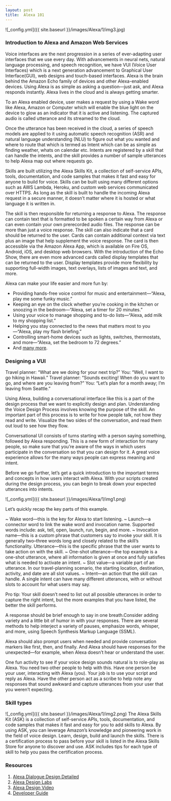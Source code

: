 ```yaml
---
layout: post
title:  Alexa 101
---
```

![_config.yml]({{ site.baseurl }}/images/Alexa/1/img3.jpg)

### Introduction to Alexa and Amazon Web Services

Voice interfaces are the next progression in a series of ever-adapting user interfaces that we use every day. With advancements in neural nets, natural language processing, and speech recognition, we have VUI (Voice User Interfaces) which is a next generation advancement to Graphical User Interface(GUI), web designs and touch-based interfaces. Alexa is the brain behind the Amazon Echo family of devices and other Alexa-enabled devices. Using Alexa is as simple as asking a question—just ask, and Alexa responds instantly. Alexa lives in the cloud and is always getting smarter.

To an Alexa enabled device, user makes a request by using a Wake word like Alexa, Amazon or Computer which will enable the blue light on the device to glow as an indicator that it is active and listening. The captured audio is called utterance and its streamed to the cloud. 

Once the utterance has been received in the cloud, a series of speech models are applied to it using automatic speech recognition (ASR) and natural language understanding (NLU) to figure out what you wanted and where to route that which is termed as Intent which can be as simple as finding weather, whats on calendar etc. Intents are registered by a skill that can handle the intents, and the skill provides a number of sample utterances to help Alexa map out where requests go.

Skills are built utilizing the Alexa Skills Kit, a collection of self-service APIs, tools, documentation, and code samples that makes it fast and easy for anyone to build for voice. Skills can be built using many different options such as AWS Lambda, Heroku, and custom web services communicated over HTTPS. As long as the skill is built to handle the incoming Alexa request in a secure manner, it doesn’t matter where it is hosted or what language it is written in.

The skill is then responsible for returning a response to Alexa. The response can contain text that is formatted to be spoken a certain way from Alexa or can even contain your own prerecorded audio files. The response can be more than just a voice response. The skill can also indicate that a card should be returned to the user. Cards can contain additional context via text plus an image that help supplement the voice response. The card is then accessible via the Amazon Alexa App, which is available on Fire OS, Android, iOS, and desktop web browsers. With the introduction of the Echo Show, there are even more advanced cards called display templates that can be returned to the user. Display templates provide more flexibility by supporting full-width images, text overlays, lists of images and text, and more.

Alexa can make your life easier and more fun by:

* Providing hands-free voice control for music and entertainment—“Alexa, play me some funky music.”
* Keeping an eye on the clock whether you’re cooking in the kitchen or snoozing in the bedroom—“Alexa, set a timer for 20 minutes.”
* Using your voice to manage shopping and to-do lists—“Alexa, add milk to my shopping list.”
* Helping you stay connected to the news that matters most to you—“Alexa, play my flash briefing.”
* Controlling smart-home devices such as lights, switches, thermostats, and more—“Alexa, set the bedroom to 72 degrees.”
* And [many more](https://www.amazon.com/b/ref=EchoCP_meet_alexa_pack?node=16067214011).

### Designing a VUI

Travel planner: “What are we doing for your next trip?”
You: “Well, I want to go hiking in Hawaii.”
Travel planner: “Sounds exciting! When do you want to go, and where are you leaving from?”
You: “Let’s plan for a month away; I’m leaving from Seattle.”

Using Alexa, building a conversational interface like this is a part of the design process that we want to explicitly design and plan. Understanding the Voice Design Process involves knowing the purpose of the skill. An important part of this process is to write for how people talk, not how they read and write. Visualize the two sides of the conversation, and read them out loud to see how they flow.

Conversational UI consists of turns starting with a person saying something, followed by Alexa responding. This is a new form of interaction for many people, so make sure that you’re aware of the ways in which users participate in the conversation so that you can design for it. A great voice experience allows for the many ways people can express meaning and intent.

Before we go further, let’s get a quick introduction to the important terms and concepts in how users interact with Alexa. With your scripts created during the design process, you can begin to break down your expected utterances into intents.

![_config.yml]({{ site.baseurl }}/images/Alexa/1/img1.png)

Let’s quickly recap the key parts of this example.

~ Wake word—this is the key for Alexa to start listening.
~ Launch—a connector word to link the wake word and invocation name. Supported words include: ask, tell, open, launch, run, begin, and more.
~ Invocation name—this is a custom phrase that customers say to invoke your skill. It is generally two–three words long and closely related to the skill’s functionality.
Utterance—this is the specific phrase that the user wants to take action on with the skill.
~ One-shot utterance—the top example is a one-shot utterance, where all information is given at once and fully satisfies what is needed to activate an intent.
~ Slot value—a variable part of an utterance. In our travel-planning scenario, the starting location, destination, activity, and date are all slot values.
~ Intent—an action that the skill can handle. A single intent can have many different utterances, with or without slots to account for what users may say.

Pro tip: Your skill doesn’t need to list out all possible utterances in order to capture the right intent, but the more examples that you have listed, the better the skill performs.

A response should be brief enough to say in one breath.Consider adding variety and a little bit of humor in with your responses. There are several methods to help interject a variety of pauses, emphasize words, whisper, and more, using Speech Synthesis Markup Language (SSML).

Alexa should also prompt users when needed and provide conversation markers like first, then, and finally. And Alexa should have responses for the unexpected—for example, when Alexa doesn’t hear or understand the user.

One fun activity to see if your voice design sounds natural is to role-play as Alexa. You need two other people to help with this. Have one person be your user, interacting with Alexa (you). Your job is to use your script and reply as Alexa. Have the other person act as a scribe to help note any responses that sound awkward and capture utterances from your user that you weren’t expecting.

### Skill types
![_config.yml]({{ site.baseurl }}/images/Alexa/1/img2.png)
The Alexa Skills Kit (ASK) is a collection of self-service APIs, tools, documentation, and code samples that makes it fast and easy for you to add skills to Alexa. By using ASK, you can leverage Amazon’s knowledge and pioneering work in the field of voice design. Learn, design, build and launch the skills.  There is a certification process to pass before your skill is listed in the Alexa Skills Store for anyone to discover and use. ASK includes tips for each type of skill to help you pass the certification process.

### Resources 
1. [Alexa Dialogue Design Detailed](https://www.amazon.com/clouddrive/share/PLKDyDip6Jv1HK450NTTGzJZJB4QjDyYxTMlQgmWDCQ?_encoding=UTF8&mgh=1&ref_=cd_ph_share_link_copy)
1. [Alexa Design Labs](https://alexa.design/labs-design)
1. [Alexa Design Video](https://www.youtube.com/watch?v=JwUxY2-kIbg)
1. [Developer Guide](https://developer.amazon.com/designing-for-voice/)
